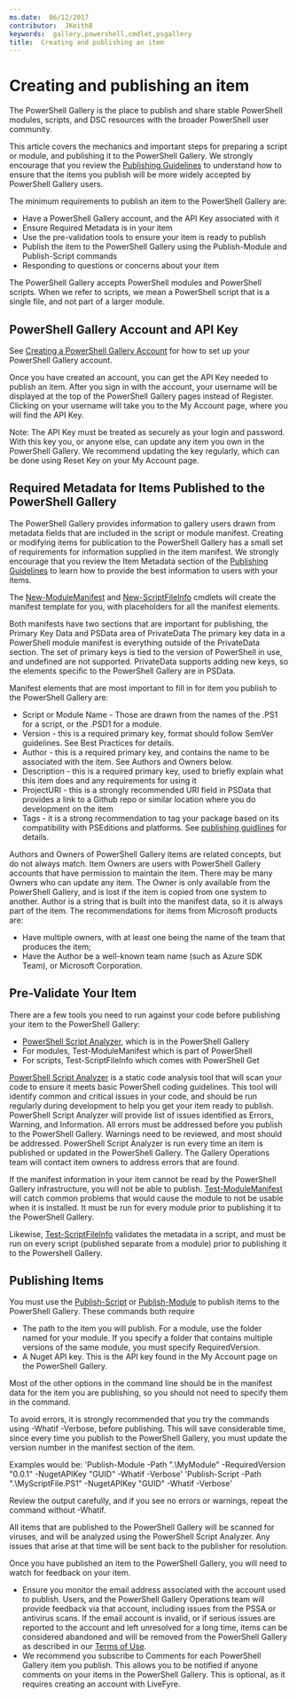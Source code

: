 ```yaml
---
ms.date:  06/12/2017
contributor:  JKeithB
keywords:  gallery,powershell,cmdlet,psgallery
title:  Creating and publishing an item
---
```

# Creating and publishing an item

The PowerShell Gallery is the place to publish and share stable PowerShell modules, scripts,
and DSC resources with the broader PowerShell user community.

This article covers the mechanics and important steps for preparing a script or module, and publishing it to the PowerShell Gallery.
We strongly encourage that you review the [Publishing Guidelines](/powershell/gallery/concepts/publishing-guidelines)
to understand how to ensure that the items you publish will be more widely accepted by PowerShell Gallery users.

The minimum requirements to publish an item to the PowerShell Gallery are:

- Have a PowerShell Gallery account, and the API Key associated with it
- Ensure Required Metadata is in your item
- Use the pre-validation tools to ensure your item is ready to publish
- Publish the item to the PowerShell Gallery using the Publish-Module and Publish-Script commands
- Responding to questions or concerns about your item

The PowerShell Gallery accepts PowerShell modules and PowerShell scripts.
When we refer to scripts, we mean a PowerShell script that is a single file, and not part of a larger module.

## PowerShell Gallery Account and API Key

See [Creating a PowerShell Gallery Account](/powershell/gallery/how-to/publishing-packages/creating-an-account)
for how to set up your PowerShell Gallery account.

Once you have created an account, you can get the API Key needed to publish an item.
After you sign in with the account, your username will be displayed at the top of the PowerShell Gallery pages instead of Register.
Clicking on your username will take you to the My Account page, where you will find the API Key.

Note: The API Key must be treated as securely as your login and password.
With this key you, or anyone else, can update any item you own in the PowerShell Gallery.
We recommend updating the key regularly, which can be done using Reset Key on your My Account page.

## Required Metadata for Items Published to the PowerShell Gallery

The PowerShell Gallery provides information to gallery users drawn from metadata fields that are included in the script or module manifest.
Creating or modifying items for publication to the PowerShell Gallery has a small set of requirements for information supplied in the item manifest.
We strongly encourage that you review the Item Metadata section of the [Publishing Guidelines](/powershell/gallery/concepts/publishing-guidelines)
to learn how to provide the best information to users with your items.

The [New-ModuleManifest](/powershell/module/microsoft.powershell.core/new-modulemanifest)
and [New-ScriptFileInfo](/powershell/module/PowerShellGet/New-ScriptFileInfo)
cmdlets will create the manifest template for you, with placeholders for all the manifest elements.

Both manifests have two sections that are important for publishing, the Primary Key Data and PSData area of PrivateData
The primary key data in a PowerShell module manifest is everything outside of the PrivateData section.
The set of primary keys is tied to the version of PowerShell in use, and undefined are not supported.
PrivateData supports adding new keys, so the elements specific to the PowerShell Gallery are in PSData.


Manifest elements that are most important to fill in for item you publish to the PowerShell Gallery are:

- Script or Module Name - Those are drawn from the names of the .PS1 for a script, or the .PSD1 for a module.
- Version - this is a required primary key, format should follow SemVer guidelines. See Best Practices for details.
- Author - this is a required primary key, and contains the name to be associated with the item. See Authors and Owners below.
- Description - this is a required primary key, used to briefly explain what this item does and any requirements for using it
- ProjectURI - this is a strongly recommended URI field in PSData that provides a link to a Github repo or similar location where you do development on the item
- Tags - it is a strong recommendation to tag your package based on its compatibility with PSEditions and platforms. See [publishing guidlines](/powershell/gallery/concepts/publishing-guidelines.md#tag-your-package-with-the-compatible-pseditions-and-platforms) for details.

Authors and Owners of PowerShell Gallery items are related concepts, but do not always match.
Item Owners are users with PowerShell Gallery accounts that have permission to maintain the item. There may be many Owners who can update any item.
The Owner is only available from the PowerShell Gallery, and is lost if the item is copied from one system to another.
Author is a string that is built into the manifest data, so it is always part of the item.
The recommendations for items from Microsoft products are:

- Have multiple owners, with at least one being the name of the team that produces the item;
- Have the Author be a well-known team name (such as Azure SDK Team), or Microsoft Corporation.


## Pre-Validate Your Item

There are a few tools you need to run against your code before publishing your item to the PowerShell Gallery:

- [PowerShell Script Analyzer](https://www.powershellgallery.com/packages/PSScriptAnalyzer/), which is in the PowerShell Gallery
- For modules, Test-ModuleManifest which is part of PowerShell
- For scripts, Test-ScriptFileInfo which comes with PowerShell Get

[PowerShell Script Analyzer](https://www.powershellgallery.com/packages/PSScriptAnalyzer/) is a static code analysis tool that
will scan your code to ensure it meets basic PowerShell coding guidelines. This tool will identify common and critical issues in your
code, and should be run regularly during development to help you get your item ready to publish.
PowerShell Script Analyzer will provide list of issues identified as Errors, Warning, and Information.
All errors must be addressed before you publish to the PowerShell Gallery. Warnings need to be reviewed, and most should be addressed.
PowerShell Script Analyzer is run every time an item is published or updated in the PowerShell Gallery.
The Gallery Operations team will contact item owners to address errors that are found.

If the manifest information in your item cannot be read by the PowerShell Gallery infrastructure, you will not be able to publish.
[Test-ModuleManifest](/powershell/module/microsoft.powershell.core/test-modulemanifest) will
catch common problems that would cause the module to not be usable when it is installed. It must be run for every module prior to publishing
it to the PowerShell Gallery.

Likewise, [Test-ScriptFileInfo](/powershell/module/PowerShellGet/test-scriptfileinfo) validates the
metadata in a script, and must be run on every script (published separate from a module) prior to publishing it to the Powershell Gallery.


## Publishing Items

You must use the [Publish-Script](/powershell/module/PowerShellGet/publish-script) or
[Publish-Module](/powershell/module/PowerShellGet/publish-module) to publish items to the PowerShell Gallery.
These commands both require

- The path to the item you will publish. For a module, use the folder named for your module. If you specify a folder that contains multiple versions of the same module, you must specify RequiredVersion.
- A Nuget API key. This is the API key found in the My Account page on the PowerShell Gallery.

Most of the other options in the command line should be in the manifest data for the item you are publishing, so you should not need to specify them in the command.

To avoid errors, it is strongly recommended that you try the commands using -Whatif -Verbose, before publishing.
This will save considerable time, since every time you publish to the PowerShell Gallery, you must update the version number in the manifest section of the item.

Examples would be:
'Publish-Module -Path ".\MyModule" -RequiredVersion "0.0.1" -NugetAPIKey "GUID" -Whatif -Verbose'
'Publish-Script -Path ".\MyScriptFile.PS1" -NugetAPIKey "GUID" -Whatif -Verbose'

Review the output carefully, and if you see no errors or warnings, repeat the command without -Whatif.

All items that are published to the PowerShell Gallery will be scanned for viruses, and will be analyzed using the PowerShell Script Analyzer.
Any issues that arise at that time will be sent back to the publisher for resolution.

Once you have published an item to the PowerShell Gallery, you will need to watch for feedback on your item.

- Ensure you monitor the email address associated with the account used to publish.
Users, and the PowerShell Gallery Operations team will provide feedback via that account, including issues from the PSSA or antivirus scans.
If the email account is invalid, or if serious issues are reported to the account and left unresolved for a long time, items can be considered abandoned and will be removed from the PowerShell Gallery as described in our [Terms of Use](https://www.powershellgallery.com/policies/Terms).
- We recommend you subscribe to Comments for each PowerShell Gallery item you publish.
This allows you to be notified if anyone comments on your items in the PowerShell Gallery.
This is optional, as it requires creating an account with LiveFyre.
